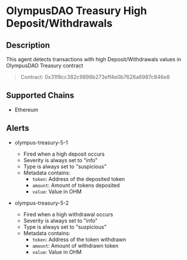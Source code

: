 # OlympusDAO Treasury High Deposit/Withdrawals

## Description

This agent detects transactions with high Deposit/Withdrawals values in OlympusDAO Treasury contract
> Contract: 0x31f8cc382c9898b273eff4e0b7626a6987c846e8

## Supported Chains

- Ethereum

## Alerts

- olympus-treasury-5-1
  - Fired when a high deposit occurs
  - Severity is always set to "info" 
  - Type is always set to "suspicious" 
  - Metadata contains:
    - `token`: Address of the deposited token
    - `amount`: Amount of tokens deposited
    - `value`: Value in OHM

- olympus-treasury-5-2
  - Fired when a high withdrawal occurs
  - Severity is always set to "info" 
  - Type is always set to "suspicious" 
  - Metadata contains:
    - `token`: Address of the token withdrawn
    - `amount`: Amount of withdrawn token
    - `value`: Value in OHM
